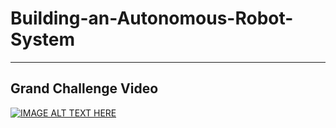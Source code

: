 # Building-an-Autonomous-Robot-System

---
## Grand Challenge Video
[![IMAGE ALT TEXT HERE](https://img.youtube.com/vi/oj9UhtT2hsk&t=2s/0.JPG)](https://www.youtube.com/watch?v=oj9UhtT2hsk&t=2s)
